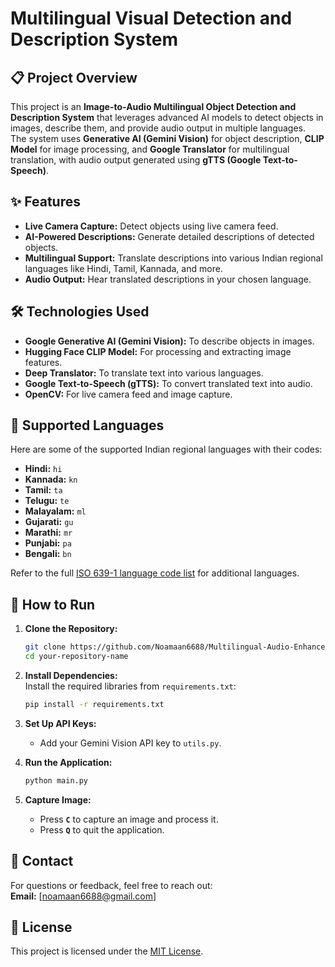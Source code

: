 # Multilingual Visual Detection and Description System  

## 📋 Project Overview  
This project is an **Image-to-Audio Multilingual Object Detection and Description System** that leverages advanced AI models to detect objects in images, describe them, and provide audio output in multiple languages.  
The system uses **Generative AI (Gemini Vision)** for object description, **CLIP Model** for image processing, and **Google Translator** for multilingual translation, with audio output generated using **gTTS (Google Text-to-Speech)**.  

## ✨ Features  
- **Live Camera Capture:** Detect objects using live camera feed.  
- **AI-Powered Descriptions:** Generate detailed descriptions of detected objects.  
- **Multilingual Support:** Translate descriptions into various Indian regional languages like Hindi, Tamil, Kannada, and more.  
- **Audio Output:** Hear translated descriptions in your chosen language.  

## 🛠️ Technologies Used  
- **Google Generative AI (Gemini Vision):** To describe objects in images.  
- **Hugging Face CLIP Model:** For processing and extracting image features.  
- **Deep Translator:** To translate text into various languages.  
- **Google Text-to-Speech (gTTS):** To convert translated text into audio.  
- **OpenCV:** For live camera feed and image capture.  

## 🌟 Supported Languages  
Here are some of the supported Indian regional languages with their codes:  
- **Hindi:** `hi`  
- **Kannada:** `kn`  
- **Tamil:** `ta`  
- **Telugu:** `te`  
- **Malayalam:** `ml`  
- **Gujarati:** `gu`  
- **Marathi:** `mr`  
- **Punjabi:** `pa`  
- **Bengali:** `bn`  

Refer to the full [ISO 639-1 language code list](https://en.wikipedia.org/wiki/List_of_ISO_639-1_codes) for additional languages.  

## 🚀 How to Run  
1. **Clone the Repository:**  
   ```bash  
   git clone https://github.com/Noamaan6688/Multilingual-Audio-Enhanced-Image-Description-System.git  
   cd your-repository-name  
   ```  
2. **Install Dependencies:**  
   Install the required libraries from `requirements.txt`:  
   ```bash  
   pip install -r requirements.txt  
   ```  
3. **Set Up API Keys:**  
   - Add your Gemini Vision API key to `utils.py`.  

4. **Run the Application:**  
   ```bash  
   python main.py  
   ```  

5. **Capture Image:**  
   - Press **`C`** to capture an image and process it.  
   - Press **`Q`** to quit the application.  

## 📧 Contact  
For questions or feedback, feel free to reach out:    
**Email:** [noamaan6688@gmail.com]  

## 📜 License  
This project is licensed under the [MIT License](LICENSE).  
